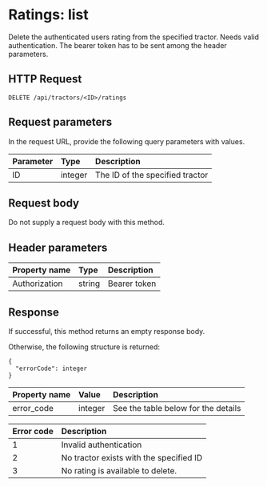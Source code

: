 # Ratings: list

Delete the authenticated users rating from the specified tractor. Needs valid authentication. The bearer token has to be sent among the header parameters.

## HTTP Request

```text
DELETE /api/tractors/<ID>/ratings
```

## Request parameters

In the request URL, provide the following query parameters with values.

| Parameter | Type    | Description                     |
|:----------|:--------|:--------------------------------|
| ID        | integer | The ID of the specified tractor |

## Request body

Do not supply a request body with this method.

## Header parameters

| Property name | Type   | Description  |
|:--------------|:-------|:-------------|
| Authorization | string | Bearer token |

## Response

If successful, this method returns an empty response body.

Otherwise, the following structure is returned:

```text
{
  "errorCode": integer
}
```

| Property name | Value   | Description                         |
|:--------------|:--------|:------------------------------------|
| error_code    | integer | See the table below for the details |

| Error code | Description                             |
|:-----------|:----------------------------------------|
| 1          | Invalid authentication                  |
| 2          | No tractor exists with the specified ID |
| 3          | No rating is available to delete.       |
